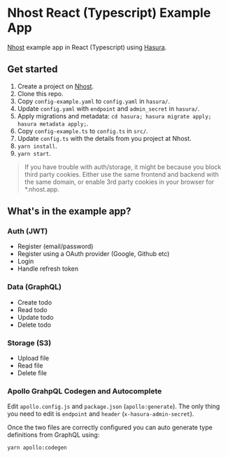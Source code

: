 # Nhost React (Typescript) Example App

[Nhost](https://nhost.io) example app in React (Typescript) using [Hasura](https://hasura.io).

## Get started

1. Create a project on [Nhost](https://nhost.io/register).
2. Clone this repo.
3. Copy `config-example.yaml` to `config.yaml` in `hasura/`.
4. Update `config.yaml` with `endpoint` and `admin_secret` in `hasura/`.
5. Apply migrations and metadata: `cd hasura; hasura migrate apply; hasura metadata apply;`.
6. Copy `config-example.ts` to `config.ts` in `src/`.
7. Update `config.ts` with the details from you project at Nhost.
8. `yarn install`.
9. `yarn start`.

> If you have trouble with auth/storage, it might be because you block third party cookies. Either use the same frontend and backend with the same domain, or enable 3rd party cookies in your browser for \*.nhost.app.

## What's in the example app?

### Auth (JWT)

- Register (email/password)
- Register using a OAuth provider (Google, Github etc)
- Login
- Handle refresh token

### Data (GraphQL)

- Create todo
- Read todo
- Update todo
- Delete todo

### Storage (S3)

- Upload file
- Read file
- Delete file

### Apollo GrahpQL Codegen and Autocomplete

Edit `apollo.config.js` and `package.json` (`apollo:generate`). The only thing you need to edit is `endpoint` and `header` (`x-hasura-admin-secret`).

Once the two files are correctly configured you can auto generate type definitions from GraphQL using:

`yarn apollo:codegen`
